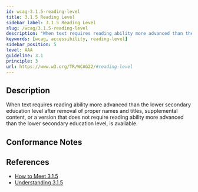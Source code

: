 ```yaml
---
id: wcag-3.1.5-reading-level
title: 3.1.5 Reading Level
sidebar_label: 3.1.5 Reading Level
slug: /wcag/3.1.5-reading-level
description: "When text requires reading ability more advanced than the lower secondary education level after removal of proper names and titles, supplemental content, or a version that does not require reading ability more advanced than the lower secondary education level, is available."
keywords: [wcag, accessibility, reading-level]
sidebar_position: 5
level: AAA
guideline: 3.1
principle: 3
url: https://www.w3.org/TR/WCAG22/#reading-level
---
```


## Description

When text requires reading ability more advanced than the lower secondary education level after removal of proper names and titles, supplemental content, or a version that does not require reading ability more advanced than the lower secondary education level, is available.

## Conformance Notes

<!-- Add your conformance notes and evaluation here -->

## References

- [How to Meet 3.1.5](https://www.w3.org/WAI/WCAG22/quickref/#reading-level)
- [Understanding 3.1.5](https://www.w3.org/WAI/WCAG22/Understanding/reading-level.html)



